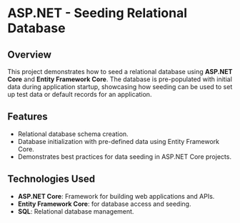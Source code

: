# ASP.NET - Seeding Relational Database

## Overview
This project demonstrates how to seed a relational database using **ASP.NET Core** and **Entity Framework Core**. The database is pre-populated with initial data during application startup, showcasing how seeding can be used to set up test data or default records for an application.

## Features
- Relational database schema creation.
- Database initialization with pre-defined data using Entity Framework Core.
- Demonstrates best practices for data seeding in ASP.NET Core projects.

## Technologies Used
- **ASP.NET Core**: Framework for building web applications and APIs.
- **Entity Framework Core**: for database access and seeding.
- **SQL**: Relational database management.
